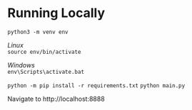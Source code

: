 Running Locally
===============
`python3 -m venv env`

*Linux*  
`source env/bin/activate `

*Windows*  
`env\Scripts\activate.bat`

`python -m pip install -r requirements.txt`
`python main.py`

Navigate to http://localhost:8888
